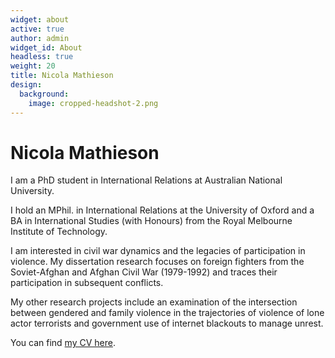 ```yaml
---
widget: about
active: true
author: admin
widget_id: About
headless: true
weight: 20
title: Nicola Mathieson
design:
  background:
    image: cropped-headshot-2.png
---
```

# Nicola Mathieson

I am a PhD student in International Relations at Australian National University. 

I hold an MPhil. in International Relations at the University of Oxford and a BA in International Studies (with Honours) from the Royal Melbourne Institute of Technology. 

I am interested in civil war dynamics and the legacies of participation in violence. My dissertation research focuses on foreign fighters from the Soviet-Afghan and Afghan Civil War (1979-1992) and traces their participation in subsequent conflicts. 

My other research projects include an examination of the intersection between gendered and family violence in the trajectories of violence of lone actor terrorists and government use of internet blackouts to manage unrest. 

You can find [my CV here](https://tilmangraff.github.io/uploads/CV_Graff.pdf).